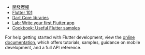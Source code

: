 
- [開發歷程](https://github.com/users/nyto9999/projects/9)
- [Flutter 101](https://www.youtube.com/watch?v=wE7khGHVkYY)
- [Dart Core libraries](https://dart.dev/guides/libraries)
- [Lab: Write your first Flutter app](https://docs.flutter.dev/get-started/codelab)
- [Cookbook: Useful Flutter samples](https://docs.flutter.dev/cookbook)

For help getting started with Flutter development, view the
[online documentation](https://docs.flutter.dev/), which offers tutorials,
samples, guidance on mobile development, and a full API reference.
